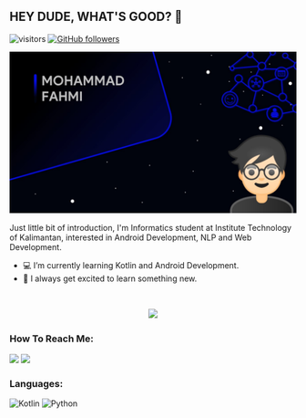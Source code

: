 ## HEY DUDE, WHAT'S GOOD? 👋
![visitors](https://visitor-badge.laobi.icu/badge?page_id=MohFahmi27.MohFahmi27) 
[![GitHub followers](https://img.shields.io/github/followers/MohFahmi27.svg?style=social&label=Followers)](https://github.com/MohFahmi27?tab=followers)

<img src="https://github.com/MohFahmi27/MohFahmi27/blob/main/Presentation1.jpg">

Just little bit of introduction, I'm Informatics student at Institute Technology of Kalimantan, interested in Android Development, NLP and Web Development. 

- :computer: I’m currently learning Kotlin and Android Development.
- 💬 I always get excited to learn something new.

<br>
<p align="center">
  <img src="https://github-readme-stats.vercel.app/api?username=MohFahmi27&show_icons=true&bg_color=000000&title_color=040CE7&text_color=fff&border_color=040CE7&icon_color=040CE7"><br>
</p>

### How To Reach Me:
<a href="mailto:mohammadfahmi417@gmail.com"><img src="https://img.shields.io/badge/Gmail-D14836?style=for-the-badge&logo=gmail&logoColor=white"></a>
<a href="https://www.linkedin.com/in/mohammad-fahmi-57593a195/"><img src="https://img.shields.io/badge/LinkedIn-0077B5?style=for-the-badge&logo=linkedin&logoColor=white"></a>
### Languages:
![Kotlin](https://img.shields.io/badge/Kotlin-0095D5?&style=for-the-badge&logo=kotlin&logoColor=white)
![Python](https://img.shields.io/badge/Python-3776AB?style=for-the-badge&logo=python&logoColor=white)

<!-- <p align="center">
  <a href="https://github.com/MohFahmi27/MyExpertAndroidSubmission"><img src="https://github-readme-stats.vercel.app/api/pin/?username=MohFahmi27&repo=MyExpertAndroidSubmission&show_icons=true&theme=algolia"></a>
  <a href="https://github.com/MohFahmi27/Sentiment-Analysis-for-Bahasa-using-Lexicon-Based-Approach"><img src="https://github-readme-stats.vercel.app/api/pin/?username=MohFahmi27&repo=Sentiment-Analysis-for-Bahasa-using-Lexicon-Based-Approach&show_icons=true&theme=algolia"></a>
</p> -->
